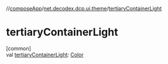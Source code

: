 //[composeApp](../../index.md)/[net.decodex.dcp.ui.theme](index.md)/[tertiaryContainerLight](tertiary-container-light.md)

# tertiaryContainerLight

[common]\
val [tertiaryContainerLight](tertiary-container-light.md): [Color](https://developer.android.com/reference/kotlin/androidx/compose/ui/graphics/Color.html)
